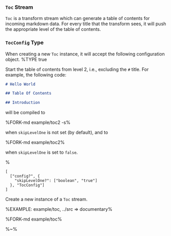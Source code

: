

### `Toc` Stream

`Toc` is a transform stream which can generate a table of contents for incoming markdown data. For every title that the transform sees, it will push the appropriate level of the table of contents.

### `TocConfig` Type

When creating a new `Toc` instance, it will accept the following configuration object.
%TYPE true
<p name="skipLevelOne" type="boolean">
  <d>Start the table of contents from level 2, i.e., excluding the <code>#</code> title.</d>
  <e>For example, the following code:

```markdown
# Hello World

## Table Of Contents

## Introduction
```

will be compiled to

%FORK-md example/toc2 -s%

when `skipLevelOne` is not set (by default), and to

%FORK-md example/toc2%

when `skipLevelOne` is set to `false`.
  </e>
</p>
%

```### constructor => Toc
[
  ["config?", {
    "skipLevelOne?": ["boolean", "true"]
  }, "TocConfig"]
]
```

Create a new instance of a `Toc` stream.

%EXAMPLE: example/toc, ../src => documentary%

%FORK-md example/toc%

%~%